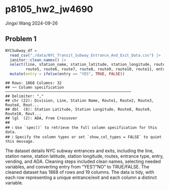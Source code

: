 p8105_hw2_jw4690
================
Jingxi Wang
2024-09-26

## Problem 1

``` r
NYCSubway_df = 
  read_csv("./data/NYC_Transit_Subway_Entrance_And_Exit_Data.csv") |>
  janitor::clean_names() |>
  select(line, station_name, station_latitude, station_longitude, route1, route2, route3, route4,
         route5, route6, route7, route8, route9, route10, route11, entry, vending, entrance_type, ada) |>
  mutate(entry = ifelse(entry == "YES", TRUE, FALSE))
```

    ## Rows: 1868 Columns: 32
    ## ── Column specification ────────────────────────────────────────────────────────
    ## Delimiter: ","
    ## chr (22): Division, Line, Station Name, Route1, Route2, Route3, Route4, Rout...
    ## dbl  (8): Station Latitude, Station Longitude, Route8, Route9, Route10, Rout...
    ## lgl  (2): ADA, Free Crossover
    ## 
    ## ℹ Use `spec()` to retrieve the full column specification for this data.
    ## ℹ Specify the column types or set `show_col_types = FALSE` to quiet this message.

The dataset details NYC subway entrances and exits, including the line,
station name, station latitude, station longitude, routes, entrance
type, entry, vending, and ADA. Cleaning steps included clean names,
selecting needed variables, and converting entry from “YES”/“NO” to
TRUE/FALSE. The cleaned dataset has 1868 of rows and 19 columns. The
data is tidy, with each row representing a unique entrance/exit and each
column a distinct variable.
